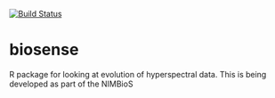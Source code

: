 [![Build Status](https://travis-ci.org/bomeara/biosense.svg)](https://travis-ci.org/bomeara/biosense)

# biosense
R package for looking at evolution of hyperspectral data. This is being developed as part of the NIMBioS
